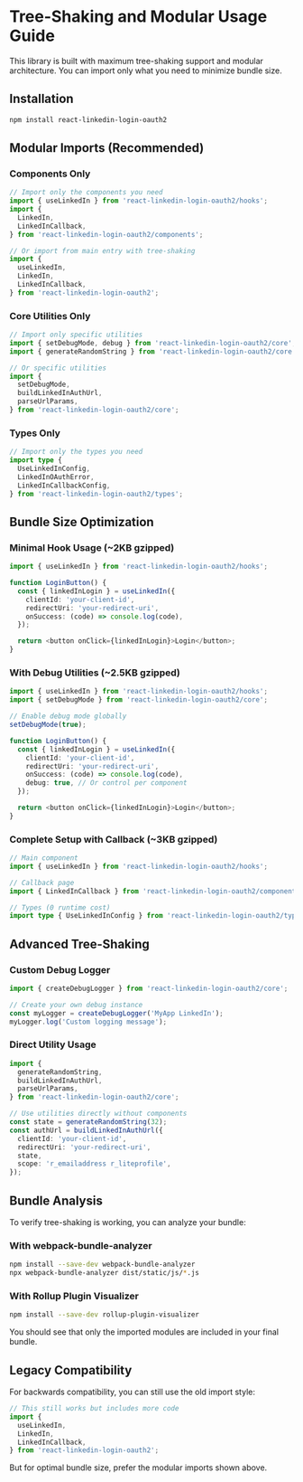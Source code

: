 # Tree-Shaking and Modular Usage Guide

This library is built with maximum tree-shaking support and modular architecture. You can import only what you need to minimize bundle size.

## Installation

```bash
npm install react-linkedin-login-oauth2
```

## Modular Imports (Recommended)

### Components Only

```typescript
// Import only the components you need
import { useLinkedIn } from 'react-linkedin-login-oauth2/hooks';
import {
  LinkedIn,
  LinkedInCallback,
} from 'react-linkedin-login-oauth2/components';

// Or import from main entry with tree-shaking
import {
  useLinkedIn,
  LinkedIn,
  LinkedInCallback,
} from 'react-linkedin-login-oauth2';
```

### Core Utilities Only

```typescript
// Import only specific utilities
import { setDebugMode, debug } from 'react-linkedin-login-oauth2/core';
import { generateRandomString } from 'react-linkedin-login-oauth2/core';

// Or specific utilities
import {
  setDebugMode,
  buildLinkedInAuthUrl,
  parseUrlParams,
} from 'react-linkedin-login-oauth2/core';
```

### Types Only

```typescript
// Import only the types you need
import type {
  UseLinkedInConfig,
  LinkedInOAuthError,
  LinkedInCallbackConfig,
} from 'react-linkedin-login-oauth2/types';
```

## Bundle Size Optimization

### Minimal Hook Usage (~2KB gzipped)

```typescript
import { useLinkedIn } from 'react-linkedin-login-oauth2/hooks';

function LoginButton() {
  const { linkedInLogin } = useLinkedIn({
    clientId: 'your-client-id',
    redirectUri: 'your-redirect-uri',
    onSuccess: (code) => console.log(code),
  });

  return <button onClick={linkedInLogin}>Login</button>;
}
```

### With Debug Utilities (~2.5KB gzipped)

```typescript
import { useLinkedIn } from 'react-linkedin-login-oauth2/hooks';
import { setDebugMode } from 'react-linkedin-login-oauth2/core';

// Enable debug mode globally
setDebugMode(true);

function LoginButton() {
  const { linkedInLogin } = useLinkedIn({
    clientId: 'your-client-id',
    redirectUri: 'your-redirect-uri',
    onSuccess: (code) => console.log(code),
    debug: true, // Or control per component
  });

  return <button onClick={linkedInLogin}>Login</button>;
}
```

### Complete Setup with Callback (~3KB gzipped)

```typescript
// Main component
import { useLinkedIn } from 'react-linkedin-login-oauth2/hooks';

// Callback page
import { LinkedInCallback } from 'react-linkedin-login-oauth2/components';

// Types (0 runtime cost)
import type { UseLinkedInConfig } from 'react-linkedin-login-oauth2/types';
```

## Advanced Tree-Shaking

### Custom Debug Logger

```typescript
import { createDebugLogger } from 'react-linkedin-login-oauth2/core';

// Create your own debug instance
const myLogger = createDebugLogger('MyApp LinkedIn');
myLogger.log('Custom logging message');
```

### Direct Utility Usage

```typescript
import {
  generateRandomString,
  buildLinkedInAuthUrl,
  parseUrlParams,
} from 'react-linkedin-login-oauth2/core';

// Use utilities directly without components
const state = generateRandomString(32);
const authUrl = buildLinkedInAuthUrl({
  clientId: 'your-client-id',
  redirectUri: 'your-redirect-uri',
  state,
  scope: 'r_emailaddress r_liteprofile',
});
```

## Bundle Analysis

To verify tree-shaking is working, you can analyze your bundle:

### With webpack-bundle-analyzer

```bash
npm install --save-dev webpack-bundle-analyzer
npx webpack-bundle-analyzer dist/static/js/*.js
```

### With Rollup Plugin Visualizer

```bash
npm install --save-dev rollup-plugin-visualizer
```

You should see that only the imported modules are included in your final bundle.

## Legacy Compatibility

For backwards compatibility, you can still use the old import style:

```typescript
// This still works but includes more code
import {
  useLinkedIn,
  LinkedIn,
  LinkedInCallback,
} from 'react-linkedin-login-oauth2';
```

But for optimal bundle size, prefer the modular imports shown above.
